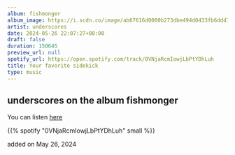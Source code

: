 ```yaml
---
album: fishmonger
album_image: https://i.scdn.co/image/ab67616d0000b273dbe494d0433fb6ddd7387b81
artist: underscores
date: 2024-05-26 22:07:27+00:00
draft: false
duration: 150645
preview_url: null
spotify_url: https://open.spotify.com/track/0VNjaRcmIowjLbPtYDhLuh
title: Your favorite sidekick
type: music
---
```



## underscores on the album fishmonger

You can listen [here](https://open.spotify.com/track/0VNjaRcmIowjLbPtYDhLuh)

{{% spotify "0VNjaRcmIowjLbPtYDhLuh" small %}}

added on May 26, 2024